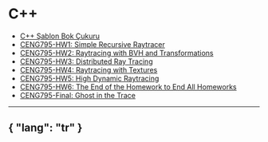 # C++

- [C++ Şablon Bok Çukuru](/gönderiler/2024/04/şablon-cehennemi)
- [CENG795-HW1: Simple Recursive Raytracer](/gönderiler/2024/10/ceng795-hw1)
- [CENG795-HW2: Raytracing with BVH and Transformations](/gönderiler/2024/11/ceng795-hw2)
- [CENG795-HW3: Distributed Ray Tracing](/gönderiler/2024/11/ceng795-hw3)
- [CENG795-HW4: Raytracing with Textures](/gönderiler/2024/12/ceng795-hw4)
- [CENG795-HW5: High Dynamic Raytracing](/gönderiler/2024/12/ceng795-hw5)
- [CENG795-HW6: The End of the Homework to End All Homeworks](/gönderiler/2025/01/ceng795-hw6)
- [CENG795-Final: Ghost in the Trace](/gönderiler/2025/01/ceng795-final)



---
{
    "lang": "tr"
}
---

